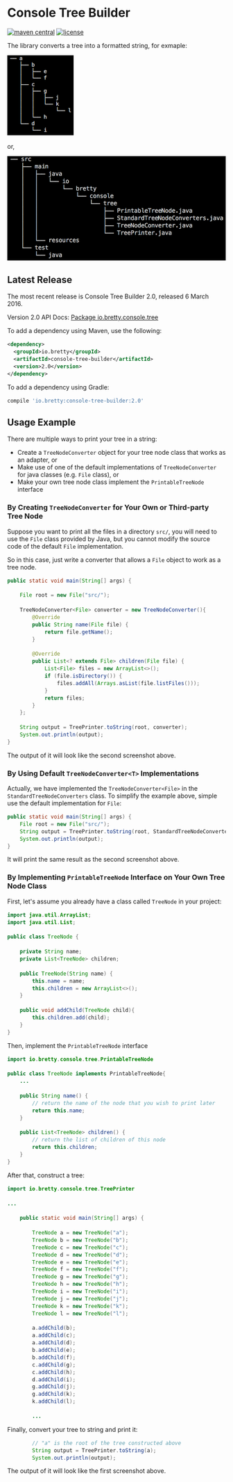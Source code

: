 # Console Tree Builder

[![maven central](https://img.shields.io/badge/maven%20central-2.0-brightgreen.svg)](https://search.maven.org/#artifactdetails%7Cio.bretty%7Cconsole-tree-builder%7C2.0%7Cjar)
[![license](https://img.shields.io/hexpm/l/plug.svg)]()

The library converts a tree into a formatted string, for exmaple:

![output](output.png)

or,

![output-file](output-files.png)


## Latest Release

The most recent release is Console Tree Builder 2.0, released 6 March 2016.

Version 2.0 API Docs: [Package io.bretty.console.tree](https://www.javadoc.io/doc/io.bretty/console-tree-builder/2.0)

To add a dependency using Maven, use the following:

```xml
<dependency>
  <groupId>io.bretty</groupId>
  <artifactId>console-tree-builder</artifactId>
  <version>2.0</version>
</dependency>
```

To add a dependency using Gradle:

```groovy
compile 'io.bretty:console-tree-builder:2.0'
```

## Usage Example

There are multiple ways to print your tree in a string:


* Create a `TreeNodeConverter` object for your tree node class that works as an adapter, or
* Make use of one of the default implementations of `TreeNodeConverter` for java classes (e.g. `File` class), or
* Make your own tree node class implement the `PrintableTreeNode` interface

### By Creating `TreeNodeConverter` for Your Own or Third-party Tree Node

Suppose you want to print all the files in a directory `src/`, you will need to use the `File` class provided by Java, but you cannot modify the source code of the default `File` implementation. 

So in this case, just write a converter that allows a `File` object to work as a tree node.

```java
public static void main(String[] args) {

	File root = new File("src/");
	
	TreeNodeConverter<File> converter = new TreeNodeConverter(){
		@Override
		public String name(File file) {
		    return file.getName();
		}

		@Override
		public List<? extends File> children(File file) {
		    List<File> files = new ArrayList<>();
		    if (file.isDirectory()) {
				files.addAll(Arrays.asList(file.listFiles()));
		    }
		    return files;
		}
	};
	
	String output = TreePrinter.toString(root, converter);
	System.out.println(output);
}
```
The output of it will look like the second screenshot above.

### By Using Default `TreeNodeConverter<T>` Implementations

Actually, we have implemented the `TreeNodeConverter<File>` in the `StandardTreeNodeConverters` class. To simplify the example above, simple use the default implementation for `File`:

```java
public static void main(String[] args) {
	File root = new File("src/");
	String output = TreePrinter.toString(root, StandardTreeNodeConverters.FILE);
	System.out.println(output);
}
```

It will print the same result as the second screenshot above.

### By Implementing `PrintableTreeNode` Interface on Your Own Tree Node Class

First, let's assume you already have a class called `TreeNode` in your project:

```java
import java.util.ArrayList;
import java.util.List;
	
public class TreeNode {

	private String name;
	private List<TreeNode> children;

	public TreeNode(String name) {
		this.name = name;
		this.children = new ArrayList<>();
	}

	public void addChild(TreeNode child){
		this.children.add(child);
	}
}
```

Then, implement the `PrintableTreeNode` interface

```java
import io.bretty.console.tree.PrintableTreeNode

public class TreeNode implements PrintableTreeNode{
	...

	public String name() {
		// return the name of the node that you wish to print later
		return this.name;
	}

	public List<TreeNode> children() {
		// return the list of children of this node
		return this.children;
	}
}
```

After that, construct a tree:

```java
import io.bretty.console.tree.TreePrinter

...

	public static void main(String[] args) {

		TreeNode a = new TreeNode("a");
		TreeNode b = new TreeNode("b");
		TreeNode c = new TreeNode("c");
		TreeNode d = new TreeNode("d");
		TreeNode e = new TreeNode("e");
		TreeNode f = new TreeNode("f");
		TreeNode g = new TreeNode("g");
		TreeNode h = new TreeNode("h");
		TreeNode i = new TreeNode("i");
		TreeNode j = new TreeNode("j");
		TreeNode k = new TreeNode("k");
		TreeNode l = new TreeNode("l");

		a.addChild(b);
		a.addChild(c);
		a.addChild(d);
		b.addChild(e);
		b.addChild(f);
		c.addChild(g);
		c.addChild(h);
		d.addChild(i);
		g.addChild(j);
		g.addChild(k);
		k.addChild(l);

		...

```

Finally, convert your tree to string and print it:

```java
		// "a" is the root of the tree constructed above
		String output = TreePrinter.toString(a);
		System.out.println(output);
```

The output of it will look like the first screenshot above.

